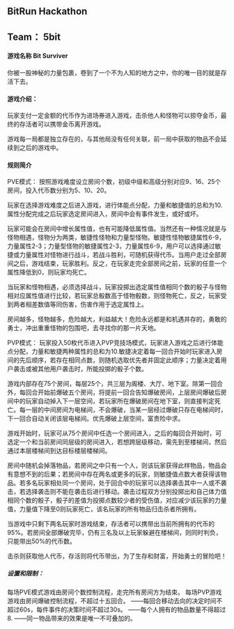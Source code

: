 ## BitRun Hackathon
## Team： 5bit
 #### 游戏名称 Bit Surviver
 
 你被一股神秘的力量包裹，卷到了一个不为人知的地方之中，你的唯一目的就是存活下去。
 #### 游戏介绍：
 
 玩家支付一定金额的代币作为进场券进入游戏，击杀他人和怪物可以掠夺金币，最终的存活者可以携带金币离开游戏。
 
 游戏每一局都是独立存在的，与其他局没有任何关联，前一局中获取的物品不会延续到之后的游戏中。
 #### 规则简介
 PVE模式：
  按照游戏难度设立房间个数，初级中级和高级分别对应9、16、25个房间，投入代币数分别为5、10、20。
  
  玩家在选择游戏难度之后进入游戏，进行体能点分配，力量和敏捷值的总和为10.属性分配完成之后玩家选定房间进入，房间中会有事件发生，或好或坏。
  
  玩家可能会在房间中增长属性值，也有可能降低属性值。当然还有一种情况就是与怪物相遇，怪物分为两类，敏捷性怪物和力量型怪物。敏捷性怪物敏捷属性6-9，力量属性2-3；力量型怪物的敏捷属性2-3，力量属性6-9，用户可以选择通过敏捷或力量属性对怪物进行战斗，若战斗胜利，可随机获得代币。当用户走过全部房间之后，游戏结束，玩家胜利。反之，在玩家走完全部房间之前，玩家的任意一个属性降低到0，则玩家均死亡。
  
  当玩家和怪物相遇，必须选择战斗，玩家投掷出选定属性值相同个数的骰子与怪物相对应属性值进行比较，若玩家总骰数高于怪物骰数，则怪物死亡，反之，玩家受到两者相差数值等同伤害，伤害作用于选定属性上。
  
  房间越多，怪物越多，危险越大，利益越大！危险永远都是和机遇并存的，勇敢的勇士，冲出重重怪物的包围吧，去寻找你的那一片天地。
 
 PVP模式：
 玩家投入50枚代币进入PVP竞技场模式，玩家进入游戏之后进行体能点分配，力量和敏捷两种属性的总和为10.敏捷决定着每一回合开始时玩家进入房间的先后顺序，若存在相同点数，则随机选取优先者并固定此顺序；力量决定着用户袭击或被其他用户袭击时，所能投掷的骰子个数。
 
 游戏内部存在75个房间，每层25个，共三层为阁楼、大厅、地下室。除第一回合外，每回合开始前爆破五个房间，将提前一回合告知爆破房间，上层房间爆破后房间中的玩家自动掉入下一层空间，若玩家所在爆破房间在地下室，则直接判定死亡。每一层的中间房间为电梯间，不会爆破，当某一层经过爆破只存在电梯间时，下一回合自动关闭该层电梯间。优先爆破上层空间，富贵险中求。
 
游戏开始时，玩家可从75个房间中任选一个房间进入，之后的每回合开始时，可选定一个和当前房间同层级的房间进入，若想跨层级移动，需先到至楼梯间，然后通过本层楼梯间到达目标楼层楼梯间。

房间中随机会掉落物品，若房间之中只有一个人，则该玩家获得此样物品，物品会有意想不到的后果；若房间中存在两名或更多的玩家，则敏捷值点数大者获得该物品。若多名玩家相处同一个房间，处于回合中的玩家可以选择袭击其中一人或不袭击，若选择袭击则不能在袭击后进行移动。袭击过程双方分别投掷出和自己体力值相同个数的骰子，骰子的差值为投掷点数较少者的受伤值，对应减少该玩家的力量值，力量值下降至0则玩家死亡，该名玩家的所有物品归击杀者所拥有。
 
当游戏中只剩下两名玩家时游戏结束，存活者可以携带出当前所拥有的代币的95%。若房间全部爆破完毕，仍有三名及以上玩家躲避在楼梯间，则同时判负，只能带出50%的代币数。

击杀则获取他人代币，存活则将代币带出，为了生存和财富，开始勇士的冒险吧！

##### 设置和限制：
每场PVE模式游戏由房间个数控制流程，走完所有房间方为结束。
每场PVP游戏游戏由房间爆破控制流程，不超过十五回合。
——每回合移动去向的决定时间不超过60s，每件事件的决策时间不超过30s。
——每个人拥有的物品数量不得超过8.
——同一物品带来的效果是唯一不可叠加的。
